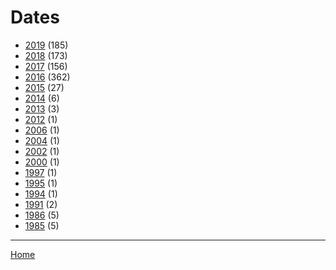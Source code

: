 # Dates

  * [2019](./2019/) (185)
  * [2018](./2018/) (173)
  * [2017](./2017/) (156)
  * [2016](./2016/) (362)
  * [2015](./2015/) (27)
  * [2014](./2014/) (6)
  * [2013](./2013/) (3)
  * [2012](./2012/) (1)
  * [2006](./2006/) (1)
  * [2004](./2004/) (1)
  * [2002](./2002/) (1)
  * [2000](./2000/) (1)
  * [1997](./1997/) (1)
  * [1995](./1995/) (1)
  * [1994](./1994/) (1)
  * [1991](./1991/) (2)
  * [1986](./1986/) (5)
  * [1985](./1985/) (5)

----

[Home](../)
